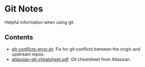 # Git Notes
Helpful information when using git.

## Contents
* [git-conflicts-error.sh](git-conflicts-error.sh): Fix for git conflicts between the origin and upstream repos.
* [atlassian-git-cheatsheet.pdf](atlassian-git-cheatsheet.pdf): Git cheatsheet from Atlassian.
